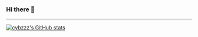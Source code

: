 ### Hi there 👋

---

[![cybzzz's GitHub stats](https://github-readme-stats.vercel.app/api?username=cybzzz&show_icons=true&theme=github_dark)](https://github.com/anuraghazra/github-readme-stats)

<!-- ![image](https://github-readme-stats.vercel.app/api?username=cybzzz) -->

<!--
**cybzzz/cybzzz** is a ✨ _special_ ✨ repository because its `README.md` (this file) appears on your GitHub profile.

Here are some ideas to get you started:

- 🔭 I’m currently working on ...
- 🌱 I’m currently learning ...
- 👯 I’m looking to collaborate on ...
- 🤔 I’m looking for help with ...
- 💬 Ask me about ...
- 📫 How to reach me: ...
- 😄 Pronouns: ...
- ⚡ Fun fact: ...
-->
